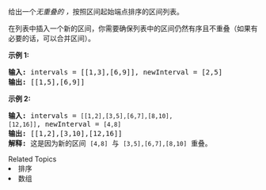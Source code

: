 <p>给出一个<em>无重叠的 ，</em>按照区间起始端点排序的区间列表。</p>

<p>在列表中插入一个新的区间，你需要确保列表中的区间仍然有序且不重叠（如果有必要的话，可以合并区间）。</p>

<p><strong>示例&nbsp;1:</strong></p>

<pre><strong>输入:</strong> intervals = [[1,3],[6,9]], newInterval = [2,5]
<strong>输出:</strong> [[1,5],[6,9]]
</pre>

<p><strong>示例&nbsp;2:</strong></p>

<pre><strong>输入:</strong> intervals = <code>[[1,2],[3,5],[6,7],[8,10],[12,16]]</code>, newInterval = <code>[4,8]</code>
<strong>输出:</strong> [[1,2],[3,10],[12,16]]
<strong>解释:</strong> 这是因为新的区间 <code>[4,8]</code> 与 <code>[3,5],[6,7],[8,10]</code>&nbsp;重叠。
</pre>
<div><div>Related Topics</div><div><li>排序</li><li>数组</li></div></div>